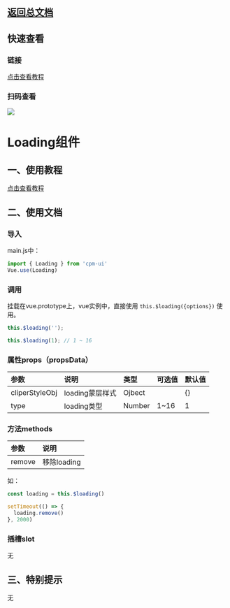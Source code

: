 ## [返回总文档](https://github.com/cpm828/cpm-ui)

## 快速查看

### 链接
[点击查看教程](https://blog.pimichen.com/images/public/cpm_ui.png)

### 扫码查看
<img src="https://blog.pimichen.com/images/public/cpm_ui.png">


# Loading组件

## 一、使用教程
[点击查看教程](https://cpm828.github.io/cpm_ui/demo/index.html#/loading)



## 二、使用文档
### 导入
main.js中：
```js
import { Loading } from 'cpm-ui'
Vue.use(Loading)
```

### 调用
挂载在vue.prototype上，vue实例中，直接使用 `this.$loading({options})` 使用。
```js
this.$loading('');

this.$loading(1); // 1 ~ 16
```

### 属性props（propsData）
|参数|说明|类型|可选值|默认值|
|:---|:---|:---|:---|:---|
|cliperStyleObj|loading蒙层样式|Ojbect||{}|
|type|loading类型|Number|1~16|1|

### 方法methods
|参数|说明|
|:---|:---|
|remove|移除loading|

如：
```js
const loading = this.$loading()

setTimeout(() => {
  loading.remove()
}, 2000)
```

### 插槽slot
无


## 三、特别提示
无